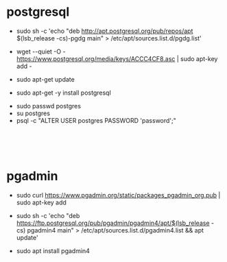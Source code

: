 # postgresql

<!-- Create the file repository configuration: -->
- sudo sh -c 'echo "deb http://apt.postgresql.org/pub/repos/apt $(lsb_release -cs)-pgdg main" > /etc/apt/sources.list.d/pgdg.list'

<!-- Import the repository signing key: -->
- wget --quiet -O - https://www.postgresql.org/media/keys/ACCC4CF8.asc | sudo apt-key add -

<!-- Update the package lists: -->
- sudo apt-get update

<!-- Install the latest version of PostgreSQL. -->
<!-- If you want a specific version, use 'postgresql-12' or similar instead of 'postgresql': -->
- sudo apt-get -y install postgresql


<!-- set password -->

- sudo passwd postgres
- su postgres
- psql -c "ALTER USER postgres PASSWORD 'password';"


<br>
<br>
<br>

# pgadmin

<!-- Setup the repository -->

<!-- Install the public key for the repository (if not done previously): -->
- sudo curl https://www.pgadmin.org/static/packages_pgadmin_org.pub | sudo apt-key add

<!-- Create the repository configuration file: -->
- sudo sh -c 'echo "deb https://ftp.postgresql.org/pub/pgadmin/pgadmin4/apt/$(lsb_release -cs) pgadmin4 main" > /etc/apt/sources.list.d/pgadmin4.list && apt update'

<!-- Install pgAdmin -->

<!-- Install for both desktop and web modes: -->
- sudo apt install pgadmin4

<!-- 
Install for desktop mode only:
# sudo apt install pgadmin4-desktop

# Install for web mode only:
# sudo apt install pgadmin4-web

# Configure the webserver, if you installed pgadmin4-web:
# sudo /usr/pgadmin4/bin/setup-web.sh
 -->